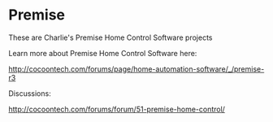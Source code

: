 Premise
=======

These are Charlie's Premise Home Control Software projects

Learn more about Premise Home Control Software here:

http://cocoontech.com/forums/page/home-automation-software/_/premise-r3

Discussions:

http://cocoontech.com/forums/forum/51-premise-home-control/

